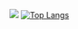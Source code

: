 ![](https://github-readme-stats-sigma-five.vercel.app/api?username=AnsaryTanvir&show_icons=true&theme=radical)
[![Top Langs](https://github-readme-stats-git-masterrstaa-rickstaa.vercel.app/api/top-langs/?username=AnsaryTanvir)](https://github.com/AnsaryTanvir/github-readme-stats)
